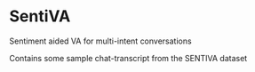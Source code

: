 # SentiVA
Sentiment aided VA for multi-intent conversations

Contains some sample chat-transcript from the SENTIVA dataset
